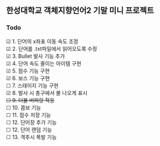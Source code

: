 ## 한성대학교 객체지향언어2 기말 미니 프로젝트
### Todo
☑ 1. 단어의 x좌표 이동 속도 조정  
☑ 2. 단어를 .txt파일에서 읽어오도록 수정  
☑ 3. Bullet 발사 기능 추가    
☑ 4. 단어 속도 줄이는 아이템 구현    
☑ 5. 점수 기능 구현   
☑ 6. 보스 기능 구현  
☐ 7. 스테이지 기능 구현     
☑ 8. 발사 시 총구에서 불 나오게 표시     
~~☐ 9. 더블 버퍼랑 적용~~      
☐ 10. 콤보 기능     
☐ 11. 점수 저장 기능      
☐ 12. 단어장 추가 기능           
☐ 12. 단어 랜덤 기능           
☐ 13. 격추시 폭발 기능           